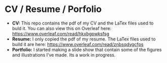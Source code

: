 # CV / Resume / Porfolio

- **CV:** This repo contains the pdf of my CV and the LaTex files used to buld it. You can also view this on Overleaf here: https://www.overleaf.com/read/hkxbgpwksfsg
- **Resume:** I only copied the pdf of my resume. The LaTex files used to build it are here: https://www.overleaf.com/read/znbsqdvgcfps
- **Portfolio:** I started making a slide show that contain some of the figures and illustrations I've made. Its a work in progress. 
